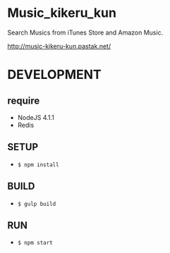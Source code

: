 # Music_kikeru_kun

Search Musics from iTunes Store and Amazon Music.

http://music-kikeru-kun.pastak.net/

# DEVELOPMENT

## require

- NodeJS 4.1.1
- Redis

## SETUP

- `$ npm install`

## BUILD

- `$ gulp build`

## RUN

- `$ npm start`

